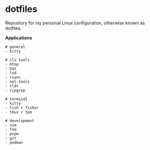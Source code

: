 # dotfiles

Repository for my personal Linux configuration, otherwise known as dotfiles.

**Applications**

```
# general
- kitty

# cli tools
- htop
- bat
- lsd
- rsync
- net-tools
- tldr
- ripgrep

# terminal
- kitty
- fish + fisher
- tmux + tpm
 
# development
- vim
- fnm
- pnpm
- git
- podman
```

